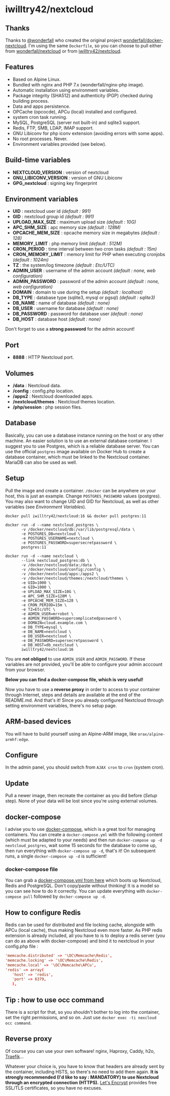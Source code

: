 # iwilltry42/nextcloud

## Thanks

Thanks to [@wonderfall](https://github.com/wonderfall) who created the original project [wonderfall/docker-nextcloud](https://github.com/wonderfall/nextcloud).
I'm using the same `Dockerfile`, so you can choose to pull either from [wonderfall/nextcloud](https://hub.docker.com/r/wonderfall/nextcloud) or from [iwilltry42/nextcloud](https://hub.docker.com/r/iwilltry42/nextcloud).

## Features

- Based on Alpine Linux.
- Bundled with nginx and PHP 7.x (wonderfall/nginx-php image).
- Automatic installation using environment variables.
- Package integrity (SHA512) and authenticity (PGP) checked during building process.
- Data and apps persistence.
- OPCache (opcocde), APCu (local) installed and configured.
- system cron task running.
- MySQL, PostgreSQL (server not built-in) and sqlite3 support.
- Redis, FTP, SMB, LDAP, IMAP support.
- GNU Libiconv for php iconv extension (avoiding errors with some apps).
- No root processes. Never.
- Environment variables provided (see below).

## Build-time variables

- **NEXTCLOUD_VERSION** : version of nextcloud
- **GNU_LIBICONV_VERSION** : version of GNU Libiconv
- **GPG_nextcloud** : signing key fingerprint

## Environment variables

- **UID** : nextcloud user id *(default : 991)*
- **GID** : nextcloud group id *(default : 991)*
- **UPLOAD_MAX_SIZE** : maximum upload size *(default : 10G)*
- **APC_SHM_SIZE** : apc memory size *(default : 128M)*
- **OPCACHE_MEM_SIZE** : opcache memory size in megabytes *(default : 128)*
- **MEMORY_LIMIT** : php memory limit *(default : 512M)*
- **CRON_PERIOD** : time interval between two cron tasks *(default : 15m)*
- **CRON_MEMORY_LIMIT** : memory limit for PHP when executing cronjobs *(default : 1024m)*
- **TZ** : the system/log timezone *(default : Etc/UTC)*
- **ADMIN_USER** : username of the admin account *(default : none, web configuration)*
- **ADMIN_PASSWORD** : password of the admin account *(default : none, web configuration)*
- **DOMAIN** : domain to use during the setup *(default : localhost)*
- **DB_TYPE** : database type (sqlite3, mysql or pgsql) *(default : sqlite3)*
- **DB_NAME** : name of database *(default : none)*
- **DB_USER** : username for database *(default : none)*
- **DB_PASSWORD** : password for database user *(default : none)*
- **DB_HOST** : database host *(default : none)*

Don't forget to use a **strong password** for the admin account!

## Port

- **8888** : HTTP Nextcloud port.

## Volumes

- **/data** : Nextcloud data.
- **/config** : config.php location.
- **/apps2** : Nextcloud downloaded apps.
- **/nextcloud/themes** : Nextcloud themes location.
- **/php/session** : php session files.

## Database

Basically, you can use a database instance running on the host or any other machine. An easier solution is to use an external database container. I suggest you to use Postgres, which is a reliable database server. You can use the official `postgres` image available on Docker Hub to create a database container, which must be linked to the Nextcloud container. MariaDB can also be used as well.

## Setup

Pull the image and create a container. `/docker` can be anywhere on your host, this is just an example. Change `POSTGRES_PASSWORD` values (postgres). You may also want to change UID and GID for Nextcloud, as well as other variables (see *Environment Variables*).

```shell
docker pull iwilltry42/nextcloud:16 && docker pull postgres:11

docker run -d --name nextcloud_postgres \
       -v /docker/nextcloud/db:/var/lib/postgresql/data \
       -e POSTGRES_DB=nextcloud \
       -e POSTGRES_USERNAME=nextcloud \
       -e POSTGRES_PASSWORD=supersecretpassword \
       postgres:11

docker run -d --name nextcloud \
       --link nextcloud_postgres:db \
       -v /docker/nextcloud/data:/data \
       -v /docker/nextcloud/config:/config \
       -v /docker/nextcloud/apps:/apps2 \
       -v /docker/nextcloud/themes:/nextcloud/themes \
       -e UID=1000 \
       -e GID=1000 \
       -e UPLOAD_MAX_SIZE=10G \
       -e APC_SHM_SIZE=128M \
       -e OPCACHE_MEM_SIZE=128 \
       -e CRON_PERIOD=15m \
       -e TZ=Etc/UTC \
       -e ADMIN_USER=mrrobot \
       -e ADMIN_PASSWORD=supercomplicatedpassword \
       -e DOMAIN=cloud.example.com \
       -e DB_TYPE=mysql \
       -e DB_NAME=nextcloud \
       -e DB_USER=nextcloud \
       -e DB_PASSWORD=supersecretpassword \
       -e DB_HOST=db_nextcloud \
       iwilltry42/nextcloud:16
```

You are **not obliged** to use `ADMIN_USER` and `ADMIN_PASSWORD`. If these variables are not provided, you'll be able to configure your admin acccount from your browser.

**Below you can find a docker-compose file, which is very useful!**

Now you have to use a **reverse proxy** in order to access to your container through Internet, steps and details are available at the end of the README.md. And that's it! Since you already configured Nextcloud through setting environment variables, there's no setup page.

## ARM-based devices

You will have to build yourself using an Alpine-ARM image, like `orax/alpine-armhf:edge`.

## Configure

In the admin panel, you should switch from `AJAX cron` to `cron` (system cron).

## Update

Pull a newer image, then recreate the container as you did before (*Setup* step). None of your data will be lost since you're using external volumes.

## docker-compose

I advise you to use [docker-compose](https://docs.docker.com/compose/), which is a great tool for managing containers. You can create a `docker-compose.yml` with the following content (which must be adapted to your needs) and then run `docker-compose up -d nextcloud_postgres`, wait some 15 seconds for the database to come up, then run everything with `docker-compose up -d`, that's it!
On subsequent runs, a single `docker-compose up -d` is sufficient!

### docker-compose file

You can grab a [docker-compose.yml from here](./docker-compose.yml) which boots up Nextcloud, Redis and PostgreSQL.
Don't copy/paste without thinking! It is a model so you can see how to do it correctly.
You can update everything with `docker-compose pull` followed by `docker-compose up -d`.

## How to configure Redis

Redis can be used for distributed and file locking cache, alongside with APCu (local cache), thus making Nextcloud even more faster. As PHP redis extension is already included, all you have to is to deploy a redis server (you can do as above with docker-compose) and bind it to nextcloud in your config.php file :

```conf
'memcache.distributed' => '\OC\Memcache\Redis',
'memcache.locking' => '\OC\Memcache\Redis',
'memcache.local' => '\OC\Memcache\APCu',
'redis' => array(
   'host' => 'redis',
   'port' => 6379,
   ),
```

## Tip : how to use occ command

There is a script for that, so you shouldn't bother to log into the container, set the right permissions, and so on. Just use `docker exec -ti nexcloud occ command`.

## Reverse proxy

Of course you can use your own software! nginx, Haproxy, Caddy, h2o, [Traefik](https://traefik.io/)...

Whatever your choice is, you have to know that headers are already sent by the container, including HSTS, so there's no need to add them again. **It is strongly recommended (I'd like to say : MANDATORY) to use Nextcloud through an encrypted connection (HTTPS).** [Let's Encrypt](https://letsencrypt.org/) provides free SSL/TLS certificates, so you have no excuses.
